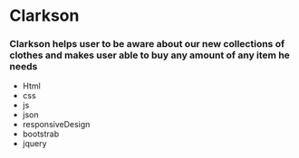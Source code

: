 # Clarkson
### Clarkson helps user to be aware about our new collections of clothes and makes user able to buy any amount of any item he needs
- Html
- css
- js
- json
- responsiveDesign
- bootstrab
- jquery 
